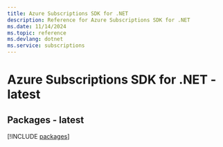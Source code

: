 ```yaml
---
title: Azure Subscriptions SDK for .NET
description: Reference for Azure Subscriptions SDK for .NET
ms.date: 11/14/2024
ms.topic: reference
ms.devlang: dotnet
ms.service: subscriptions
---
```

# Azure Subscriptions SDK for .NET - latest
## Packages - latest
[!INCLUDE [packages](subscriptions-index.md)]